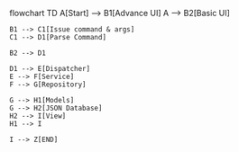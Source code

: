 flowchart TD
A[Start] --> B1[Advance UI]
A --> B2[Basic UI]

    B1 --> C1[Issue command & args]
    C1 --> D1[Parse Command]
    
    B2 --> D1

    D1 --> E[Dispatcher]
    E --> F[Service]
    F --> G[Repository]
    
    G --> H1[Models]
    G --> H2[JSON Database]
    H2 --> I[View]
    H1 --> I

    I --> Z[END]
